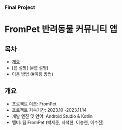 ### Final Project 

# FromPet 반려동물 커뮤니티 앱

## 목차
  - [개요](#개요)
  - [앱 설명] (#앱 설명)
  - 이용 방법 (#이용 방법)


## 개요 
- 프로젝트 이름: FromPet
- 프로젝트 지속기간: 2023.10 -2023.11.14
- 개발 엔진 및 언어: Android Studio & Kotlin
- 맴버: 팀 FromPet (박세준, 사석현, 이승현, 이수진)
